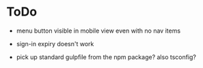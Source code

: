 # ToDo

* menu button visible in mobile view even with no nav items

* sign-in expiry doesn't work

* pick up standard gulpfile from the npm package? also tsconfig?

